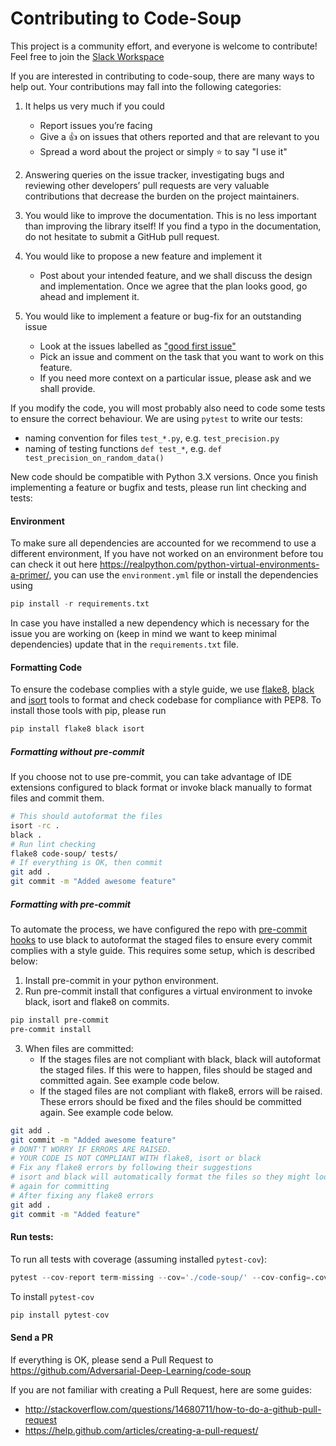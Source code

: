 # Contributing to Code-Soup
This project is a community effort, and everyone is welcome to contribute! Feel free to join the [Slack Workspace](https://join.slack.com/t/ssoc2021/shared_invite/zt-u4eefbut-aX7TYc1WoQWgylPydivUlg)

If you are interested in contributing to code-soup, there are many ways to help out. Your contributions may fall
into the following categories:

1. It helps us very much if you could 
    - Report issues you’re facing
    - Give a :+1:  on issues that others reported and that are relevant to you
    - Spread a word about the project or simply :star: to say "I use it" 

2. Answering queries on the issue tracker, investigating bugs and reviewing other developers’ pull requests are 
very valuable contributions that decrease the burden on the project maintainers.

3. You would like to improve the documentation. This is no less important than improving the library itself! 
If you find a typo in the documentation, do not hesitate to submit a GitHub pull request.

4. You would like to propose a new feature and implement it
    - Post about your intended feature, and we shall discuss the design and
    implementation. Once we agree that the plan looks good, go ahead and implement it.

5. You would like to implement a feature or bug-fix for an outstanding issue
    - Look at the issues labelled as 
["good first issue"](https://github.com/Adversarial-Deep-Learning/code-soup/issues?q=is%3Aissue+is%3Aopen+sort%3Aupdated-desc+label%3A%22good+first+issue%22)
    - Pick an issue and comment on the task that you want to work on this feature.
    - If you need more context on a particular issue, please ask and we shall provide.

If you modify the code, you will most probably also need to code some tests to ensure the correct behaviour. We are using 
`pytest` to write our tests:
  - naming convention for files `test_*.py`, e.g. `test_precision.py`
  - naming of testing functions `def test_*`, e.g. `def test_precision_on_random_data()`

New code should be compatible with Python 3.X versions. Once you finish implementing a feature or bugfix and tests, 
please run lint checking and tests:

#### Environment
To make sure all dependencies are accounted for we recommend to use a different environment, If you have not worked on an environment before tou can check it out here https://realpython.com/python-virtual-environments-a-primer/, you can use the `environment.yml` file or install the dependencies using
```python
pip install -r requirements.txt
```
In case you have installed a new dependency which is necessary for the issue you are working on (keep in mind we want to keep minimal dependencies) update that in the ```requirements.txt``` file.

#### Formatting Code

To ensure the codebase complies with a style guide, we use [flake8](https://flake8.pycqa.org/en/latest/),
[black](https://black.readthedocs.io/en/stable/) and [isort](https://pycqa.github.io/isort/) tools to
format and check codebase for compliance with PEP8. To install those tools with pip, please run

```bash
pip install flake8 black isort
```
  
##### Formatting without pre-commit

If you choose not to use pre-commit, you can take advantage of IDE extensions configured to black format or invoke 
black manually to format files and commit them.

```bash
# This should autoformat the files
isort -rc .
black .
# Run lint checking
flake8 code-soup/ tests/
# If everything is OK, then commit
git add .
git commit -m "Added awesome feature"
```

##### Formatting with pre-commit

To automate the process, we have configured the repo with [pre-commit hooks](https://pre-commit.com/) to use black to autoformat the staged files to ensure every commit complies with a style guide. This requires some setup, which is described below:

1. Install pre-commit in your python environment.
2. Run pre-commit install that configures a virtual environment to invoke black, isort and flake8 on commits.

```bash
pip install pre-commit
pre-commit install
```

3. When files are committed:
    - If the stages files are not compliant with black, black will autoformat the staged files. If this were to happen, files should be staged and committed again. See example code below.
    - If the staged files are not compliant with flake8, errors will be raised. These errors should be fixed and the files should be committed again. See example code below.
    
```bash
git add .
git commit -m "Added awesome feature"
# DONT'T WORRY IF ERRORS ARE RAISED.
# YOUR CODE IS NOT COMPLIANT WITH flake8, isort or black
# Fix any flake8 errors by following their suggestions
# isort and black will automatically format the files so they might look different, but you'll need to stage the files 
# again for committing
# After fixing any flake8 errors
git add .
git commit -m "Added feature"
```

#### Run tests:

To run all tests with coverage (assuming installed `pytest-cov`):
```python
pytest --cov-report term-missing --cov='./code-soup/' --cov-config=.coveragerc
```
To install `pytest-cov`
```python
pip install pytest-cov
```

#### Send a PR

If everything is OK, please send a Pull Request to https://github.com/Adversarial-Deep-Learning/code-soup

If you are not familiar with creating a Pull Request, here are some guides:
- http://stackoverflow.com/questions/14680711/how-to-do-a-github-pull-request
- https://help.github.com/articles/creating-a-pull-request/
